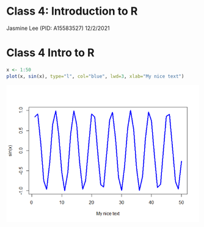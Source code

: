 Class 4: Introduction to R
================
Jasmine Lee (PID: A15583527)
12/2/2021

# Class 4 Intro to R

``` r
x <- 1:50
plot(x, sin(x), type="l", col="blue", lwd=3, xlab="My nice text")
```

![](Class4_IntrotoR_files/figure-gfm/unnamed-chunk-1-1.png)<!-- -->
